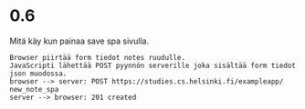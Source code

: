 # 0.6
Mitä käy kun painaa save spa sivulla.

    Browser piirtää form tiedot notes ruudulle.
    JavaScripti lähettää POST pyynnön serverille joka sisältää form tiedot json muodossa.
    browser --> server: POST https://studies.cs.helsinki.fi/exampleapp/
    new_note_spa
    server --> browser: 201 created
    